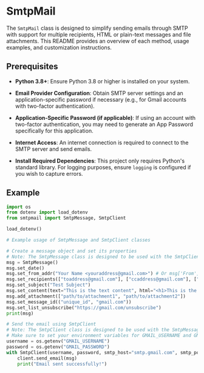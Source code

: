 # SmtpMail

The `SmtpMail` class is designed to simplify sending emails through SMTP with support for multiple recipients, HTML or 
plain-text messages and file attachments. This README provides an overview of each method, usage examples, and 
customization instructions.

## Prerequisites

- **Python 3.8+**: Ensure Python 3.8 or higher is installed on your system.

- **Email Provider Configuration**: Obtain SMTP server settings and an application-specific password if necessary 
(e.g., for Gmail accounts with two-factor authentication).

- **Application-Specific Password (if applicable)**: If using an account with two-factor authentication, you may need to 
generate an App Password specifically for this application.

- **Internet Access**: An internet connection is required to connect to the SMTP server and send emails.

- **Install Required Dependencies**: This project only requires Python's standard library. For logging purposes, ensure 
`logging` is configured if you wish to capture errors.

## Example

```python
import os
from dotenv import load_dotenv
from smtpmail import SmtpMessage, SmtpClient

load_dotenv()

# Example usage of SmtpMessage and SmtpClient classes

# Create a message object and set its properties
# Note: The SmtpMessage class is designed to be used with the SmtpClient class for sending emails.
msg = SmtpMessage()
msg.set_date() 
msg.set_from_addr("Your Name <youraddress@gmail.com>") # Or msg['From'] = "Your Name <youraddress@gmail.com>"
msg.set_recipients(["toaddress@gmail.com"], ["ccaddress@gmail.com"], ["bccaddress@gmail.com"])
msg.set_subject("Test Subject")
msg.set_content(text="This is the text content", html="<h1>This is the HTML content</h1>")
msg.add_attachment(["path/to/attachment1", "path/to/attachment2"])
msg.set_message_id(("unique_id", "gmail.com"))
msg.set_list_unsubscribe("https://gmail.com/unsubscribe")
print(msg)

# Send the email using SmtpClient
# Note: The SmtpClient class is designed to be used with the SmtpMessage class for sending emails.
# Make sure to set your environment variables for GMAIL_USERNAME and GMAIL_PASSWORD
username = os.getenv("GMAIL_USERNAME")
password = os.getenv("GMAIL_PASSWORD")
with SmtpClient(username, password, smtp_host="smtp.gmail.com", smtp_port=587) as client:
    client.send_email(msg)
    print("Email sent successfully!")
```